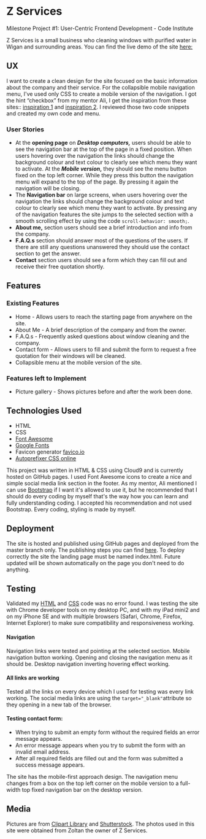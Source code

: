 # Z Services 
Milestone Project #1: User-Centric Frontend Development - Code Institute

Z Services is a small business who cleaning windows with purified water in Wigan and surrounding areas. 
You can find the live demo of the site [here:](https://milka77.github.io/z-services/ "Z Services Homepage")


## UX

I want to create a clean design for the site focused on the basic information about the company and their service.
For the collapsible mobile navigation menu, I've used only CSS to create a mobile version of the navigation. I got the hint “checkbox” from my mentor Ali, I get the inspiration from these sites:: [inspiration 1](http://jsfiddle.net/5FzRL/4/) and [inspiration 2](https://codepen.io/42EG4M1/pen/ByvGPa).  I reviewed those two code snippets and created my own code and menu. 

### User Stories
* At the **opening page** on **_Desktop computers,_** users should be able to see the navigation bar at the top of the page in a fixed position. When users hovering over the navigation the links should change the background colour and text colour to clearly see which menu they want to activate. 
At the **_Mobile version_,** they should see the menu button fixed on the top left corner. While they press this button the navigation menu will expand to the top of the page. By pressing it again the navigation will be closing. 
* The **Navigation bar** on large screens, when users hovering over the navigation the links should change the background colour and text colour to clearly see which menu they want to activate. By pressing any of the navigation features the site jumps to the selected section with a smooth scrolling effect by using the code `scroll-behavior: smooth;`.
* **About me,** section users should see a brief introduction and info from the company. 
* **F.A.Q.s** section should answer most of the questions of the users. If there are still any questions unanswered they should use the contact section to get the answer. 
* **Contact** section users should see a form which they can fill out and receive their free quotation shortly. 


## Features

### Existing Features

* Home - Allows users to reach the starting page from anywhere on the site. 
* About Me - A brief description of the company and from the owner.
* F.A.Q.s - Frequently asked questions about window cleaning and the company.
* Contact form - Allows users to fill and submit the form to request a free quotation for their windows will be cleaned.  
* Collapsible menu at the mobile version of the site. 


### Features left to Implement

* Picture gallery - Shows pictures before and after the work been done. 

## Technologies Used

* HTML
* CSS
* [Font Awesome](https://fontawesome.com/ "Font Awesome Homepage") 
* [Google Fonts](https://fonts.google.com/ "Google Fonts Homepage")
* Favicon generator [favico.io](https://favicon.io/favicon-generator/)
* [Autoprefixer CSS online](https://autoprefixer.github.io/)

This project was written in HTML & CSS using Cloud9 and is currently hosted on GitHub pages. 
I used Font Awesome icons to create a nice and simple social media link section in the footer. 
As my mentor, Ali mentioned I can use [Bootstrap](https://getbootstrap.com/) if I want it's allowed to use it, but he recommended that I should do every coding by myself that's the way how you can learn and fully understanding coding. I accepted his recommendation and not used Bootstrap. 
Every coding, styling is made by myself.

## Deployment 
The site is hosted and published using GitHub pages and deployed from the master branch only. The publishing steps you can find [here](https://help.github.com/en/github/working-with-github-pages/configuring-a-publishing-source-for-your-github-pages-site). To deploy correctly the site the landing page must be named index.html. Future updated will be shown automatically on the page you don't need to do anything. 

## Testing

Validated my [HTML](https://validator.w3.org/) and [CSS](https://jigsaw.w3.org/css-validator/) code was no error found.
I was testing the site with Chrome developer tools on my desktop PC, and with my iPad mini2
and on my iPhone SE and with multiple browsers (Safari, Chrome, Firefox, Internet Explorer) to make sure compatibility and responsiveness working.
#### Navigation
Navigation links were tested and pointing at the selected section. 
Mobile navigation button working. Opening and closing the navigation menu as it should be.
Desktop navigation inverting hovering effect working.
#### All links are working 
Tested all the links on every device which I used for testing was every link working. The social media links are using the `target="_blank"`attribute so they opening in a new tab of the browser. 
#### Testing contact form: 
* When trying to submit an empty form without the required fields an error message appears. 
* An error message appears when you try to submit the form with an invalid email address.
* After all required fields are filled out and the form was submitted a success message appears.


The site has the mobile-first approach design. The navigation menu changes from a box on the top left corner on the mobile version to a full-width top fixed navigation bar on the desktop version.  


## Media

Pictures are from [Clipart Library](http://clipart-library.com/) and [Shutterstock](https://www.shutterstock.com/home). 
The photos used in this site were obtained from Zoltan the owner of Z Services. 